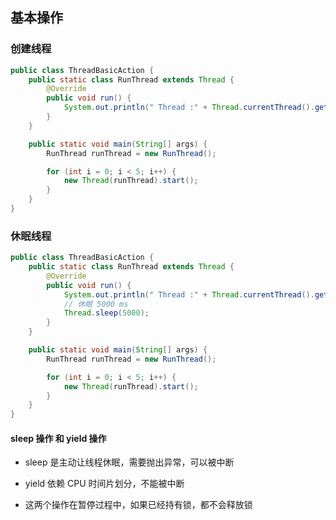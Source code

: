 ## 基本操作

### 创建线程
```java
public class ThreadBasicAction {
    public static class RunThread extends Thread {
        @Override
        public void run() {
            System.out.println(" Thread :" + Thread.currentThread().getName());
        }
    }

    public static void main(String[] args) {
        RunThread runThread = new RunThread();

        for (int i = 0; i < 5; i++) {
            new Thread(runThread).start();
        }
    }
}
```

### 休眠线程
```java
public class ThreadBasicAction {
    public static class RunThread extends Thread {
        @Override
        public void run() {
            System.out.println(" Thread :" + Thread.currentThread().getName());
            // 休眠 5000 ms
            Thread.sleep(5000);
        }
    }

    public static void main(String[] args) {
        RunThread runThread = new RunThread();

        for (int i = 0; i < 5; i++) {
            new Thread(runThread).start();
        }
    }
}
```
#### sleep 操作 和 yield 操作

- sleep 是主动让线程休眠，需要抛出异常，可以被中断

- yield 依赖 CPU 时间片划分，不能被中断

- 这两个操作在暂停过程中，如果已经持有锁，都不会释放锁

### 
